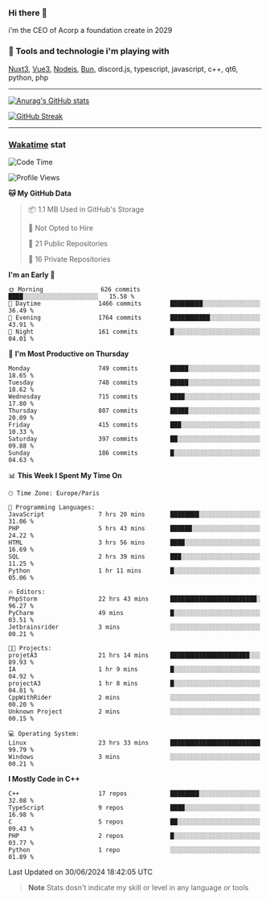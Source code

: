 ### Hi there 👋

i'm the CEO of Acorp a foundation create in 2029  

### 🧰 Tools and technologie i'm playing with

[Nuxt3](https://nuxt.com), [Vue3](https://vuejs.org/), [Nodejs](https://nodejs.org), [Bun](https://bun.sh/), discord.js, typescript, javascript, c++, qt6, python, php

---

[![Anurag's GitHub stats](https://github-readme-stats.vercel.app/api?username=ackimixs&show_icons=true&theme=github_dark&count_private=true)](https://www.ackimixs.xyz)

[![GitHub Streak](https://github-readme-streak-stats.herokuapp.com?user=Ackimixs&theme=github-dark-blue&date_format=j%20M%5B%20Y%5D&mode=weekly)](https://git.io/streak-stats)

---
 
 ### [Wakatime](https://wakatime.com/) stat

<!--START_SECTION:waka-->
![Code Time](http://img.shields.io/badge/Code%20Time-1%2C186%20hrs%2023%20mins-blue)

![Profile Views](http://img.shields.io/badge/Profile%20Views-0-blue)

**🐱 My GitHub Data** 

> 📦 1.1 MB Used in GitHub's Storage 
 > 
> 🚫 Not Opted to Hire
 > 
> 📜 21 Public Repositories 
 > 
> 🔑 16 Private Repositories 
 > 
**I'm an Early 🐤** 

```text
🌞 Morning                626 commits         ████░░░░░░░░░░░░░░░░░░░░░   15.58 % 
🌆 Daytime                1466 commits        █████████░░░░░░░░░░░░░░░░   36.49 % 
🌃 Evening                1764 commits        ███████████░░░░░░░░░░░░░░   43.91 % 
🌙 Night                  161 commits         █░░░░░░░░░░░░░░░░░░░░░░░░   04.01 % 
```
📅 **I'm Most Productive on Thursday** 

```text
Monday                   749 commits         █████░░░░░░░░░░░░░░░░░░░░   18.65 % 
Tuesday                  748 commits         █████░░░░░░░░░░░░░░░░░░░░   18.62 % 
Wednesday                715 commits         ████░░░░░░░░░░░░░░░░░░░░░   17.80 % 
Thursday                 807 commits         █████░░░░░░░░░░░░░░░░░░░░   20.09 % 
Friday                   415 commits         ███░░░░░░░░░░░░░░░░░░░░░░   10.33 % 
Saturday                 397 commits         ██░░░░░░░░░░░░░░░░░░░░░░░   09.88 % 
Sunday                   186 commits         █░░░░░░░░░░░░░░░░░░░░░░░░   04.63 % 
```


📊 **This Week I Spent My Time On** 

```text
🕑︎ Time Zone: Europe/Paris

💬 Programming Languages: 
JavaScript               7 hrs 20 mins       ████████░░░░░░░░░░░░░░░░░   31.06 % 
PHP                      5 hrs 43 mins       ██████░░░░░░░░░░░░░░░░░░░   24.22 % 
HTML                     3 hrs 56 mins       ████░░░░░░░░░░░░░░░░░░░░░   16.69 % 
SQL                      2 hrs 39 mins       ███░░░░░░░░░░░░░░░░░░░░░░   11.25 % 
Python                   1 hr 11 mins        █░░░░░░░░░░░░░░░░░░░░░░░░   05.06 % 

🔥 Editors: 
PhpStorm                 22 hrs 43 mins      ████████████████████████░   96.27 % 
PyCharm                  49 mins             █░░░░░░░░░░░░░░░░░░░░░░░░   03.51 % 
Jetbrainsrider           3 mins              ░░░░░░░░░░░░░░░░░░░░░░░░░   00.21 % 

🐱‍💻 Projects: 
projetA3                 21 hrs 14 mins      ██████████████████████░░░   89.93 % 
IA                       1 hr 9 mins         █░░░░░░░░░░░░░░░░░░░░░░░░   04.92 % 
projectA3                1 hr 8 mins         █░░░░░░░░░░░░░░░░░░░░░░░░   04.81 % 
CppWithRider             2 mins              ░░░░░░░░░░░░░░░░░░░░░░░░░   00.20 % 
Unknown Project          2 mins              ░░░░░░░░░░░░░░░░░░░░░░░░░   00.15 % 

💻 Operating System: 
Linux                    23 hrs 33 mins      █████████████████████████   99.79 % 
Windows                  3 mins              ░░░░░░░░░░░░░░░░░░░░░░░░░   00.21 % 
```

**I Mostly Code in C++** 

```text
C++                      17 repos            ████████░░░░░░░░░░░░░░░░░   32.08 % 
TypeScript               9 repos             ████░░░░░░░░░░░░░░░░░░░░░   16.98 % 
C                        5 repos             ██░░░░░░░░░░░░░░░░░░░░░░░   09.43 % 
PHP                      2 repos             █░░░░░░░░░░░░░░░░░░░░░░░░   03.77 % 
Python                   1 repo              ░░░░░░░░░░░░░░░░░░░░░░░░░   01.89 % 
```




 Last Updated on 30/06/2024 18:42:05 UTC
<!--END_SECTION:waka-->

> **Note**
> Stats dosn't indicate my skill or level in any language or tools
